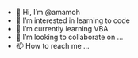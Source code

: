 - 👋 Hi, I’m @amamoh
- 👀 I’m interested in learning to code
- 🌱 I’m currently learning VBA
- 💞️ I’m looking to collaborate on ...
- 📫 How to reach me ...

<!---
amamoh/amamoh is a ✨ special ✨ repository because its `README.md` (this file) appears on your GitHub profile.
You can click the Preview link to take a look at your changes.
--->
